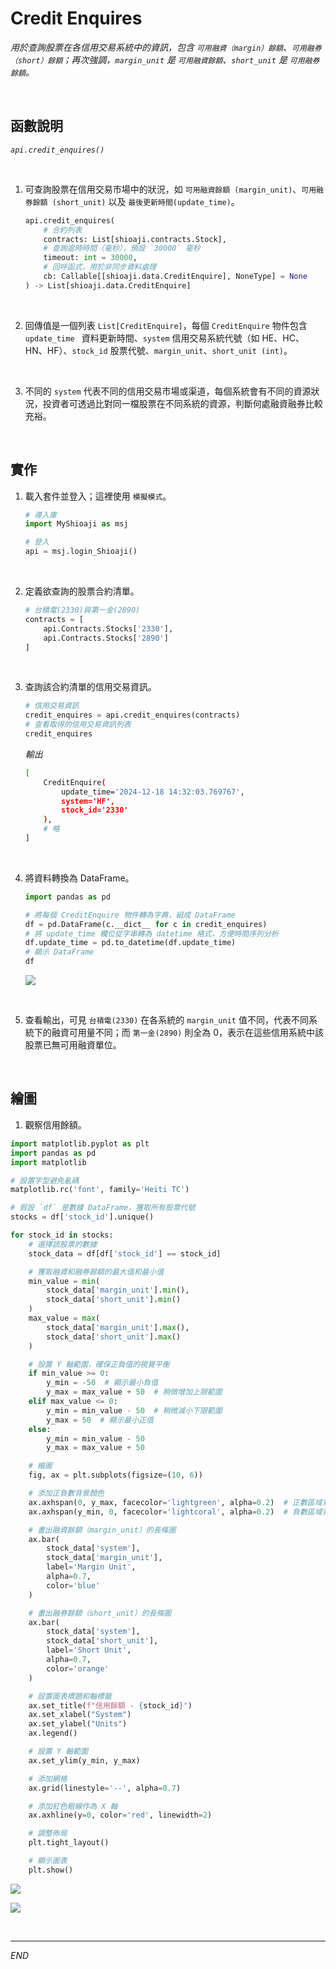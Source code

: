 # Credit Enquires

_用於查詢股票在各信用交易系統中的資訊，包含 `可用融資（margin）餘額`、`可用融券（short）餘額`；再次強調，`margin_unit` 是 `可用融資餘額`、`short_unit` 是 `可用融券餘額`。_

<br>

## 函數說明

_`api.credit_enquires()`_

<br>

1. 可查詢股票在信用交易市場中的狀況，如 `可用融資餘額 (margin_unit)`、`可用融券餘額 (short_unit)` 以及 `最後更新時間(update_time)`。

    ```python
    api.credit_enquires(
        # 合約列表
        contracts: List[shioaji.contracts.Stock],
        # 查詢逾時時間（毫秒），預設 `30000` 毫秒
        timeout: int = 30000,
        # 回呼函式，用於非同步資料處理
        cb: Callable[[shioaji.data.CreditEnquire], NoneType] = None
    ) -> List[shioaji.data.CreditEnquire]
    ```

<br>

2. 回傳值是一個列表 `List[CreditEnquire]`，每個 `CreditEnquire` 物件包含 `update_time ` 資料更新時間、`system` 信用交易系統代號（如 HE、HC、HN、HF）、`stock_id` 股票代號、`margin_unit`、`short_unit (int)`。

<br>

3. 不同的 `system` 代表不同的信用交易市場或渠道，每個系統會有不同的資源狀況，投資者可透過比對同一檔股票在不同系統的資源，判斷何處融資融券比較充裕。

<br>

## 實作

1. 載入套件並登入；這裡使用 `模擬模式`。

    ```python
    # 導入庫
    import MyShioaji as msj

    # 登入
    api = msj.login_Shioaji()
    ```

<br>

2. 定義欲查詢的股票合約清單。

    ```python
    # 台積電(2330)與第一金(2890)
    contracts = [
        api.Contracts.Stocks['2330'],
        api.Contracts.Stocks['2890']
    ]
    ```

<br>

3. 查詢該合約清單的信用交易資訊。 

    ```python
    # 信用交易資訊
    credit_enquires = api.credit_enquires(contracts)
    # 查看取得的信用交易資訊列表
    credit_enquires
    ```

    _輸出_

    ```bash
    [
        CreditEnquire(
            update_time='2024-12-18 14:32:03.769767', 
            system='HF', 
            stock_id='2330'
        ),
        # 略
    ]
    ```

<br>

4. 將資料轉換為 DataFrame。

    ```python
    import pandas as pd

    # 將每個 CreditEnquire 物件轉為字典，組成 DataFrame
    df = pd.DataFrame(c.__dict__ for c in credit_enquires)
    # 將 update_time 欄位從字串轉為 datetime 格式，方便時間序列分析
    df.update_time = pd.to_datetime(df.update_time)
    # 顯示 DataFrame
    df
    ```

    ![](images/img_92.png)

<br>

5. 查看輸出，可見 `台積電(2330)` 在各系統的 `margin_unit` 值不同，代表不同系統下的融資可用量不同；而 `第一金(2890)` 則全為 0，表示在這些信用系統中該股票已無可用融資單位。

<br>

## 繪圖

1. 觀察信用餘額。

```python
import matplotlib.pyplot as plt
import pandas as pd
import matplotlib

# 設置字型避免亂碼
matplotlib.rc('font', family='Heiti TC')

# 假設 `df` 是數據 DataFrame，獲取所有股票代號
stocks = df['stock_id'].unique()

for stock_id in stocks:
    # 選擇該股票的數據
    stock_data = df[df['stock_id'] == stock_id]

    # 獲取融資和融券餘額的最大值和最小值
    min_value = min(
        stock_data['margin_unit'].min(), 
        stock_data['short_unit'].min()
    )
    max_value = max(
        stock_data['margin_unit'].max(), 
        stock_data['short_unit'].max()
    )

    # 設置 Y 軸範圍，確保正負值的視覺平衡
    if min_value >= 0:
        y_min = -50  # 顯示最小負值
        y_max = max_value + 50  # 稍微增加上限範圍
    elif max_value <= 0:
        y_min = min_value - 50  # 稍微減小下限範圍
        y_max = 50  # 顯示最小正值
    else:
        y_min = min_value - 50
        y_max = max_value + 50

    # 繪圖
    fig, ax = plt.subplots(figsize=(10, 6))

    # 添加正負數背景顏色
    ax.axhspan(0, y_max, facecolor='lightgreen', alpha=0.2)  # 正數區域背景
    ax.axhspan(y_min, 0, facecolor='lightcoral', alpha=0.2)  # 負數區域背景

    # 畫出融資餘額（margin_unit）的長條圖
    ax.bar(
        stock_data['system'], 
        stock_data['margin_unit'], 
        label='Margin Unit', 
        alpha=0.7,
        color='blue'
    )

    # 畫出融券餘額（short_unit）的長條圖
    ax.bar(
        stock_data['system'], 
        stock_data['short_unit'], 
        label='Short Unit', 
        alpha=0.7,
        color='orange'
    )

    # 設置圖表標題和軸標籤
    ax.set_title(f"信用餘額 - {stock_id}")
    ax.set_xlabel("System")
    ax.set_ylabel("Units")
    ax.legend()

    # 設置 Y 軸範圍
    ax.set_ylim(y_min, y_max)

    # 添加網格
    ax.grid(linestyle='--', alpha=0.7)

    # 添加紅色粗線作為 X 軸
    ax.axhline(y=0, color='red', linewidth=2)

    # 調整佈局
    plt.tight_layout()

    # 顯示圖表
    plt.show()
```

![](images/img_111.png)

![](images/img_112.png)

<br>

___

_END_